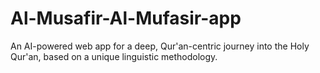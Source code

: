 # Al-Musafir-Al-Mufasir-app
An AI-powered web app for a deep, Qur'an-centric journey into the Holy Qur'an, based on a unique linguistic methodology.
